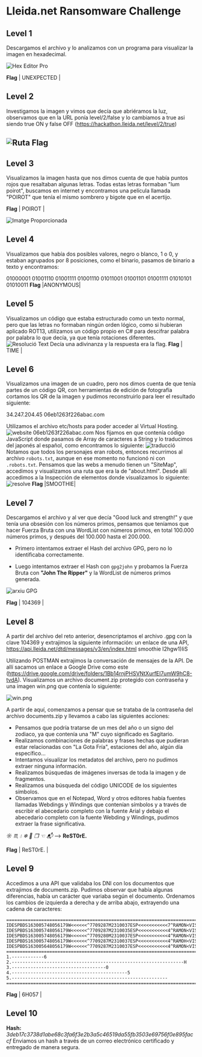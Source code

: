 # Lleida.net  Ransomware Challenge
## Level 1

Descargamos el archivo y lo analizamos con un programa para visualizar la imagen en hexadecimal.

![Hex Editor Pro](https://i.imgur.com/81nMzIr.png)

**Flag**
| UNEXPECTED |
## Level 2

Investigamos la imagen y vimos que decía que abriéramos la luz, observamos que en la URL ponía level/2/false y lo cambiamos a true  asi siendo true ON y false OFF (https://hackathon.lleida.net/level/2/true)

![Ruta](https://i.imgur.com/bE4ja4n.png)
   **Flag**
--------------

## Level 3
Visualizamos la imagen hasta que nos dimos cuenta de que había puntos rojos que resaltaban algunas letras. Todas estas letras formaban "lum poirot", buscamos en internet y encontramos una película llamada "POIROT" que tenía el mismo sombrero y bigote que en el acertijo.

**Flag**
| POIROT |

![Imatge Proporcionada](https://hackathon.lleida.net/img/22d86afe01bf3cee2da05c30aaaaeb8e.png)


## Level 4

Visualizamos que había dos posibles valores, negro o blanco, 1 o 0, y estaban agrupados por 8 posiciones, como el binario, pasamos de binario a texto y encontramos:

01000001 01001110 01001111 01001110 01011001 01001101 01001111 01010101 01010011
**Flag**
|ANONYMOUS|

## Level 5
Visualizamos un código que estaba estructurado como un texto normal, pero que las letras no formaban ningún orden lógico, como si hubieran aplicado ROT13, utilizamos un código propio en C# para descifrar palabra por palabra lo que decía, ya que tenía rotaciones diferentes.
![Resolució Text](https://i.imgur.com/nJLJMNo.png)
Decía una adivinanza y la respuesta era la flag.
**Flag**
| TIME |


## Level 6
Visualizamos una imagen de un cuadro, pero nos dimos cuenta de que tenía partes de un código QR, con herramientas de edición de fotografía cortamos los QR de la imagen y pudimos reconstruirlo para leer el resultado siguiente:

34.247.204.45 06eb1263f226abac.com

Utilizamos el archivo etc/hosts para poder acceder al Virtual Hosting.
![website 06eb1263f226abac.com](https://i.imgur.com/cKv6v2D.png)
Nos fijamos en que contenía código JavaScript donde pasamos de Array de caracteres a String y lo traducimos del japonés al español, como encontramos lo siguiente:
![traducció](https://i.imgur.com/s4SrUx9.png)
Notamos que todos los personajes eran robots, entonces recurrimos al archivo `robots.txt`, aunque en ese momento no funcionó ni con `.robots.txt`. Pensamos que las webs a menudo tienen un "SiteMap", accedimos y visualizamos una ruta que era la de "about.html". Desde allí accedimos a la Inspección de elementos donde visualizamos lo siguiente:
![resolve](https://i.imgur.com/A0dsEIB.png)
**Flag**
|SMOOTHIE|



## Level 7
Descargamos el archivo y al ver que decía "Good luck and strength!" y que tenía una obsesión con los números primos, pensamos que teníamos que hacer Fuerza Bruta con una WordList con números primos, en total 100.000 números primos, y después del 100.000 hasta el 200.000.

* Primero intentamos extraer el Hash del archivo GPG, pero no lo identificaba correctamente.

* Luego intentamos extraer el Hash con `gpg2john` y probamos la Fuerza Bruta con **"John The Ripper"** y la WordList de números primos generada.

![arxiu GPG](https://i.imgur.com/k5cSCbM.png)

**Flag**
| 104369 |


## Level 8
A partir del archivo del reto anterior, desencriptamos el archivo .gpg con la clave 104369 y extrajimos la siguiente información: un enlace de una API, 
https://api.lleida.net/dtd/messages/v3/en/index.html
smoothie
I2hgw1)IiS

Utilizando POSTMAN extrajimos la conversación de mensajes de la API. De allí sacamos un enlace a Google Drive como este (https://drive.google.com/drive/folders/1Bb14rnjPHSVNtXurfEl7umW9hC8-tvdA). Visualizamos un archivo document.zip protegido con contraseña y una imagen win.png que contenía lo siguiente:
 
 ![win.png](https://i.imgur.com/qlaaVbh.png)
 
 A partir de aquí, comenzamos a pensar que se trataba de la contraseña del archivo documents.zip y llevamos a cabo las siguientes acciones:

* Pensamos que podría tratarse de un mes del año o un signo del zodiaco, ya que contenía una "M" cuyo significado es Sagitario.
* Realizamos combinaciones de palabras y frases hechas que pudieran estar relacionadas con "La Gota Fría", estaciones del año, algún día específico...
* Intentamos visualizar los metadatos del archivo, pero no pudimos extraer ninguna información.
* Realizamos búsquedas de imágenes inversas de toda la imagen y de fragmentos.
* Realizamos una búsqueda del código UNICODE de los siguientes símbolos.
* Observamos que en el Notepad, Word y otros editores había fuentes llamadas Webdings y Windings que contenían símbolos y a través de escribir el abecedario completo con la fuente Arial y debajo el abecedario completo con la fuente Webding y Windings, pudimos extraer la frase significativa.

*☼︎ ♏︎ 💧︎ ❄︎ 📁︎ ❒︎ ☜︎ 📬︎* --> **ReST0rE.**

**Flag**
| ReST0rE. |

## Level 9
Accedimos a una API que validaba los DNI con los documentos que extrajimos de documents.zip. Pudimos observar que había algunas diferencias, había un carácter que variaba según el documento.
Ordenamos los cambios de izquierda a derecha y de arriba abajo, extrayendo una cadena de caracteres:

```
============================================================================================
IDESPBDS163005748056179W<<<<<<^7709287M2310037ESP<<<<<<<<<<<7^RAMON<VISA<<ROGER<MIGUEL<<<<<<
IDESPBDS163005748056179W<<<<<<^7709287M2310035ESP<<<<<<<<<<<4^RAMON<VISA<<ROGER<MIGUEL<<<<<<
IDESPBDS163005748056179W<<<<<<^7709280M2310037ESP<<<<<<<<<<<4^RAMON<VISA<<ROGER<MIGUEL<<<<<<
IDESPBDS163005748056179W<<<<<<^7709287M2310037ESP<<<<<<<<<<<4^RAMOH<VISA<<ROGER<MIGUEL<<<<<<
IDESPBDS163005648056179W<<<<<<^7709287M2310037ESP<<<<<<<<<<<4^RAMON<VISA<<ROGER<MIGUEL<<<<<<
============================================================================================
1.------------6
2.----------------------------------------------------------------H
3.-----------------------------------0
4.-------------------------------------------5
5.----------------------------------------------------------
============================================================================================
```
**Flag**
| 6H057 |



## Level 10
**Hash:** *3deb17c3738d1abe68c3fa6f3e2b3a5c46519da55fb3503e69756f0e895faccf*
Enviamos un hash a través de un correo electrónico certificado y entregado de manera segura.




